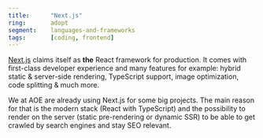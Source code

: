 ```yaml
---
title:      "Next.js"
ring:       adopt
segment:    languages-and-frameworks
tags:       [coding, frontend]
---
```


[Next.js](https://nextjs.org/) claims itself as **the** React framework for production.
It comes with first-class developer experience and many features for example: hybrid static & server-side rendering, TypeScript support, image optimization, code splitting & much more.

We at AOE are already using Next.js for some big projects.
The main reason for that is the modern stack (React with TypeScript) and the possibility to render on the server (static pre-rendering or dynamic SSR) to be able to get crawled by search engines and stay SEO relevant.
